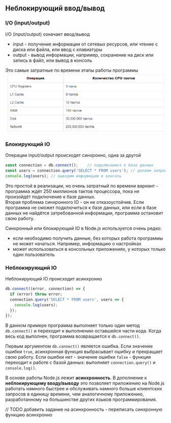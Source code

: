 ## Неблокирующий ввод/вывод

### I/O (input/output)
I/O (input/output) означает ввод/вывод
- input - получение информации от сетевых ресурсов, или чтение с диска или файла, или ввод с клавиатуры
- output - вывод информации, например, сохранение на диск или запись в файл, или вывод в консоль

Это самые затратные по времени этапы работы программы
![](../node/images/io.png)

### Блокирующий IO
Операции input/output происходят синхронно, одна за другой
```js
const connection = db.connect();	// подключаемся к базе данных
const users = connection.query('SELECT * FROM users'); // делаем запрос
console.log(users); // выводим информацию в консоль
```
Это простой в реализации, но очень затратный по времени вариант - программа ждёт 250 миллионов тактов процессора, пока не произойдёт подключение к базе данных.  
Вторая проблема синхронного IO - он не отказоустойчив. Если программа не сможет подключиться к базе данных, или если в базе данных не найдётся затребованной информации, программа остановит свою работу.

Синхронный или блокирующий IO в Node.js используется очень редко:
- если необходимо получить данные, без которых работа программы не может начаться. Например, информацию о настройках
- может использоваться в консольных приложениях, у которых только один пользователь

### Неблокирующий IO
Неблокирующий IO происходит асинхронно
```js
db.connect((error, connection) => {
  if (error) throw error;
  connection.query('SELECT * FROM users', users => {
    console.log(users);
  });
});
```
В данном примере программа выполняет только один метод `db.connect()` и переходит к выполнению оставшейся части кода. Когда весь код выполнен, программа возвращается к `db.connect()`.

Первым аргументом `db.connect()` является ошибка. Если значение ошибки `true`, асинхронная функция выбрасывает ошибку и прекращает свою работу. Если ошибки нет - значение ошибки `false` - функция переходит к работе с базой данных: выполняет `connection.query()` и `console.log()`.

В основе работы Node.js лежит **асинхронность**. В дополнение к **неблокирующему вводу/выводу** это позволяет приложению на Node.js работать намного быстрее и обслуживать намного больше клиентских запросов в единицу времени, чем аналогичному приложению, разработанному на большинстве других языков программирования.

// TODO добавить задание на асинхронность - переписать синхронную функцию асинхронно